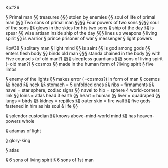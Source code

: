 Kp#26

§ Primal man
§§ treasures
§§§ stolen by enemies
§§ soul of life of primal man
§§§ Two sons of primal man
§§§§ Four powers of two sons
§§§§ soul of the sons
§§ glows in the skies for his two sons
§ ship of the day
§§ is spear
§§ wise artisan inside ship of the day
§§§ lines up weapons
§ living spirit
§§ is warrior
§ prince prisoner of war
§ messenger
§ light powers

Kp#38
§ solitary man
§ light mind
§§ is saint
§§ is god among gods
§§ enters flesh body
§§ binds old man
§§§ standa chained in the body
§§ with Five counsels (of old man?)
§§§ sleepless guardians
§§§ sons of living spirit (=old man?)
§ cosmos
§§ made in the human form of ?living spirit
§ five limbs

§ enemy of the lights
§§ makes error (=cosmos?) in form of man
§ cosmos
§§ head
§§ neck
§§ stomach = 5 unfolded ones
§§ ribs = firmaments
§§ navel = star sphere, zodiac signs
§§ navel to hip = sphere 4 world-corners link
§§ loins = atlas head 3 earth
§§ heart = human
§§ liver = quadraped
§§ lungs = birds
§§ kidney = reptiles
§§ outer skin = fire wall
§§ five gods fastened in him as his soul & life
§§ 

§ splendor custodian
§§ knows above-mind-world mind
§§ has heaven-powers whole

§ adamas of light

§ glory-king

§ atlas

§ 6 sons of living spirit
§ 6 sons of 1st man